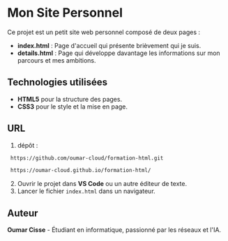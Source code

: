 # Mon Site Personnel

Ce projet est un petit site web personnel composé de deux pages :

- **index.html** : Page d'accueil qui présente brièvement qui je suis.
- **details.html** : Page qui développe davantage les informations sur mon parcours et mes ambitions.

## Technologies utilisées

- **HTML5** pour la structure des pages.
- **CSS3** pour le style et la mise en page.

## URL

1.  dépôt :
   ```bash
    https://github.com/oumar-cloud/formation-html.git

    https://oumar-cloud.github.io/formation-html/
   ```
2. Ouvrir le projet dans **VS Code** ou un autre éditeur de texte.
3. Lancer le fichier `index.html` dans un navigateur.



## Auteur

**Oumar Cisse** - Étudiant en informatique, passionné par les réseaux et l'IA.


